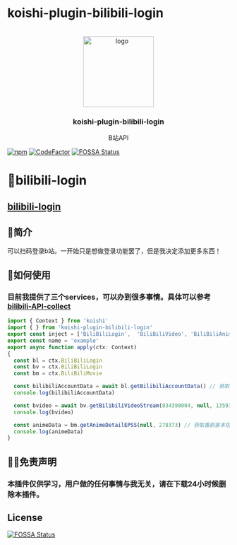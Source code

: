 # koishi-plugin-bilibili-login

<!-- PROJECT LOGO -->
<br />
<div align="center">
  <a href="https://github.com/initialencounter/mykoishi">
    <a href="https://koishi.chat/" target="_blank">
    <img width="160" src="https://koishi.chat/logo.png" alt="logo">
  </a>
  </a>

<h3 align="center">koishi-plugin-bilibili-login</h3>

  <p align="center">
    B站API
  </p>
</div>

[![npm](https://img.shields.io/npm/v/koishi-plugin-bilibili-login?style=flat-square)](https://www.npmjs.com/package/koishi-plugin-bilibili-login)
[![CodeFactor](https://www.codefactor.io/repository/github/jingming295/bilibili-login/badge)](https://www.codefactor.io/repository/github/jingming295/bilibili-login)
[![FOSSA Status](https://app.fossa.com/api/projects/git%2Bgithub.com%2Fjingming295%2Fbilibili-login.svg?type=shield)](https://app.fossa.com/projects/git%2Bgithub.com%2Fjingming295%2Fbilibili-login?ref=badge_shield)

# 🎉bilibili-login

## [bilibili-login](https://github.com/jingming295/bilibili-login)

## 📝简介

可以扫码登录b站。一开始只是想做登录功能罢了，但是我决定添加更多东西！

## 👀如何使用
### 目前我提供了三个services，可以办到很多事情。具体可以参考 [bilibili-API-collect](https://github.com/SocialSisterYi/bilibili-API-collect)

```typescript
import { Context } from 'koishi'
import { } from 'koishi-plugin-bilibili-login'
export const inject = ['BiliBiliLogin',  'BiliBiliVideo', 'BiliBiliAnime'];
export const name = 'example'
export async function apply(ctx: Context)
{
  const bl = ctx.BiliBiliLogin
  const bv = ctx.BiliBiliLogin
  const bm = ctx.BiliBiliMovie

  const bilibiliAccountData = await bl.getBilibiliAccountData() // 获取账号cookie
  console.log(bilibiliAccountData)

  const bvideo = await bv.getBilibiliVideoStream(834398004, null, 1359369314, 112, 'html', 1) // 获取b站视频流信息
  console.log(bvideo)

  const animeData = bm.getAnimeDetailEPSS(null, 278373) // 获取番剧基本信息
  console.log(animeData)
}
```

## ✋🏻免责声明

### 本插件仅供学习，用户做的任何事情与我无关，请在下载24小时候删除本插件。

## License
[![FOSSA Status](https://app.fossa.com/api/projects/git%2Bgithub.com%2Fjingming295%2Fbilibili-login.svg?type=large)](https://app.fossa.com/projects/git%2Bgithub.com%2Fjingming295%2Fbilibili-login?ref=badge_large)
